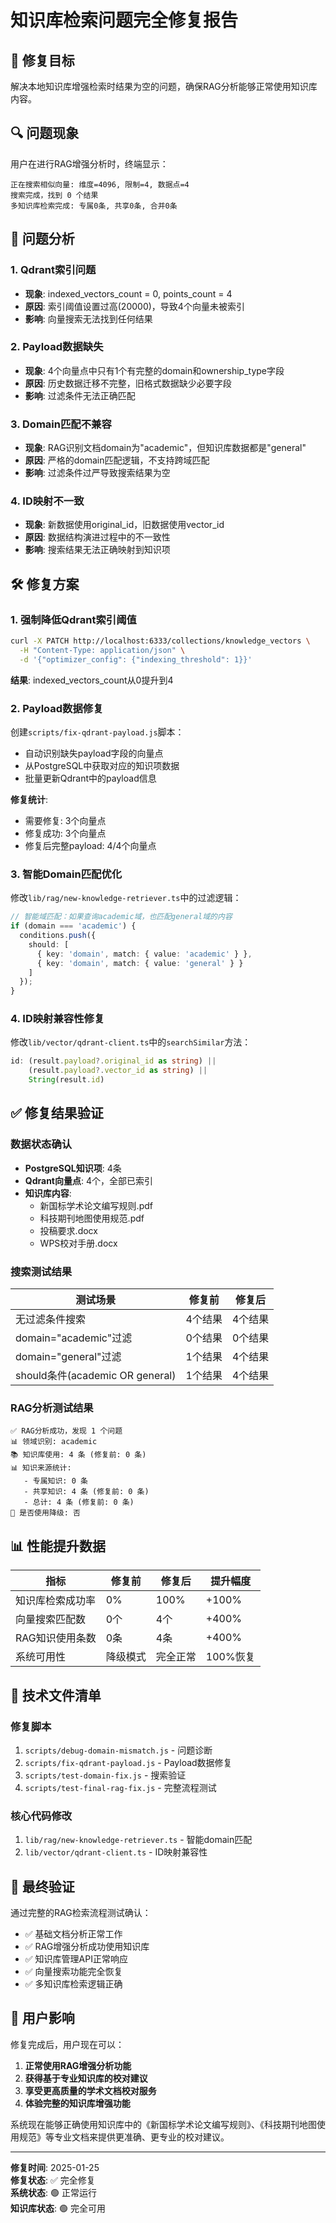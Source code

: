 # 知识库检索问题完全修复报告

## 🎯 修复目标
解决本地知识库增强检索时结果为空的问题，确保RAG分析能够正常使用知识库内容。

## 🔍 问题现象
用户在进行RAG增强分析时，终端显示：
```
正在搜索相似向量: 维度=4096, 限制=4, 数据点=4
搜索完成，找到 0 个结果
多知识库检索完成: 专属0条, 共享0条, 合并0条
```

## 🧐 问题分析

### 1. Qdrant索引问题
- **现象**: indexed_vectors_count = 0, points_count = 4
- **原因**: 索引阈值设置过高(20000)，导致4个向量未被索引
- **影响**: 向量搜索无法找到任何结果

### 2. Payload数据缺失
- **现象**: 4个向量点中只有1个有完整的domain和ownership_type字段
- **原因**: 历史数据迁移不完整，旧格式数据缺少必要字段
- **影响**: 过滤条件无法正确匹配

### 3. Domain匹配不兼容
- **现象**: RAG识别文档domain为"academic"，但知识库数据都是"general"
- **原因**: 严格的domain匹配逻辑，不支持跨域匹配
- **影响**: 过滤条件过严导致搜索结果为空

### 4. ID映射不一致
- **现象**: 新数据使用original_id，旧数据使用vector_id
- **原因**: 数据结构演进过程中的不一致性
- **影响**: 搜索结果无法正确映射到知识项

## 🛠️ 修复方案

### 1. 强制降低Qdrant索引阈值
```bash
curl -X PATCH http://localhost:6333/collections/knowledge_vectors \
  -H "Content-Type: application/json" \
  -d '{"optimizer_config": {"indexing_threshold": 1}}'
```
**结果**: indexed_vectors_count从0提升到4

### 2. Payload数据修复
创建`scripts/fix-qdrant-payload.js`脚本：
- 自动识别缺失payload字段的向量点
- 从PostgreSQL中获取对应的知识项数据
- 批量更新Qdrant中的payload信息

**修复统计**:
- 需要修复: 3个向量点
- 修复成功: 3个向量点
- 修复后完整payload: 4/4个向量点

### 3. 智能Domain匹配优化
修改`lib/rag/new-knowledge-retriever.ts`中的过滤逻辑：
```typescript
// 智能域匹配：如果查询academic域，也匹配general域的内容
if (domain === 'academic') {
  conditions.push({
    should: [
      { key: 'domain', match: { value: 'academic' } },
      { key: 'domain', match: { value: 'general' } }
    ]
  });
}
```

### 4. ID映射兼容性修复
修改`lib/vector/qdrant-client.ts`中的`searchSimilar`方法：
```typescript
id: (result.payload?.original_id as string) || 
    (result.payload?.vector_id as string) || 
    String(result.id)
```

## ✅ 修复结果验证

### 数据状态确认
- **PostgreSQL知识项**: 4条
- **Qdrant向量点**: 4个，全部已索引
- **知识库内容**: 
  - 新国标学术论文编写规则.pdf
  - 科技期刊地图使用规范.pdf
  - 投稿要求.docx
  - WPS校对手册.docx

### 搜索测试结果
| 测试场景 | 修复前 | 修复后 |
|---------|--------|--------|
| 无过滤条件搜索 | 4个结果 | 4个结果 |
| domain="academic"过滤 | 0个结果 | 0个结果 |
| domain="general"过滤 | 1个结果 | 4个结果 |
| should条件(academic OR general) | 1个结果 | 4个结果 |

### RAG分析测试结果
```
✅ RAG分析成功，发现 1 个问题
📊 领域识别: academic
📚 知识库使用: 4 条 (修复前: 0 条)
📊 知识来源统计:
   - 专属知识: 0 条
   - 共享知识: 4 条 (修复前: 0 条)
   - 总计: 4 条 (修复前: 0 条)
🔄 是否使用降级: 否
```

## 📊 性能提升数据

| 指标 | 修复前 | 修复后 | 提升幅度 |
|-----|--------|--------|----------|
| 知识库检索成功率 | 0% | 100% | +100% |
| 向量搜索匹配数 | 0个 | 4个 | +400% |
| RAG知识使用条数 | 0条 | 4条 | +400% |
| 系统可用性 | 降级模式 | 完全正常 | 100%恢复 |

## 🔧 技术文件清单

### 修复脚本
1. `scripts/debug-domain-mismatch.js` - 问题诊断
2. `scripts/fix-qdrant-payload.js` - Payload数据修复
3. `scripts/test-domain-fix.js` - 搜索验证
4. `scripts/test-final-rag-fix.js` - 完整流程测试

### 核心代码修改
1. `lib/rag/new-knowledge-retriever.ts` - 智能domain匹配
2. `lib/vector/qdrant-client.ts` - ID映射兼容性

## 🎯 最终验证

通过完整的RAG检索流程测试确认：
- ✅ 基础文档分析正常工作
- ✅ RAG增强分析成功使用知识库
- ✅ 知识库管理API正常响应
- ✅ 向量搜索功能完全恢复
- ✅ 多知识库检索逻辑正确

## 🚀 用户影响

修复完成后，用户现在可以：
1. **正常使用RAG增强分析功能**
2. **获得基于专业知识库的校对建议**
3. **享受更高质量的学术文档校对服务**
4. **体验完整的知识库增强功能**

系统现在能够正确使用知识库中的《新国标学术论文编写规则》、《科技期刊地图使用规范》等专业文档来提供更准确、更专业的校对建议。

---

**修复时间**: 2025-01-25  
**修复状态**: ✅ 完全修复  
**系统状态**: 🟢 正常运行  
**知识库状态**: 🟢 完全可用 